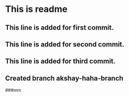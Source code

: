 # This is readme
## This line is added for first commit.

## This line is added for second commit.

## This line is added for third commit.

## Created branch akshay-haha-branch

###mm
